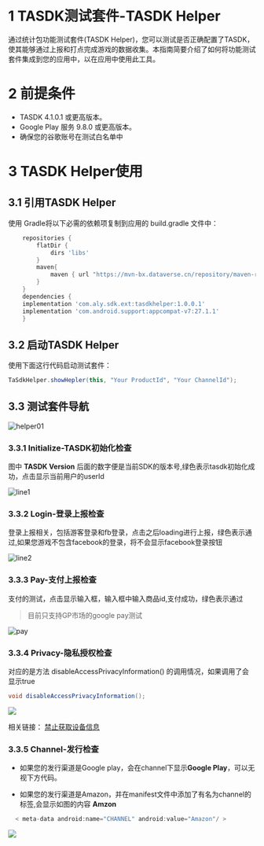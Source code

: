 # 1  TASDK测试套件-TASDK Helper 

通过统计包功能测试套件(TASDK Helper)，您可以测试是否正确配置了TASDK，使其能够通过上报和打点完成游戏的数据收集。本指南简要介绍了如何将功能测试套件集成到您的应用中，以在应用中使用此工具。

# 2 前提条件
- TASDK  4.1.0.1 或更高版本。
- Google Play 服务 9.8.0 或更高版本。
- 确保您的谷歌账号在测试白名单中

# 3 TASDK Helper使用
## 3.1 引用TASDK Helper
使用 Gradle将以下必需的依赖项复制到应用的 build.gradle 文件中：
```groovy
    repositories {
        flatDir {
            dirs 'libs'
        }
        maven{
            maven { url "https://mvn-bx.dataverse.cn/repository/maven-releases/"}
        }
    }
    dependencies {
	implementation 'com.aly.sdk.ext:tasdkhelper:1.0.0.1'
	implementation 'com.android.support:appcompat-v7:27.1.1'
    }

```

## 3.2 启动TASDK Helper

使用下面这行代码启动测试套件：

 ```groovy
 TaSdkHelper.showHepler(this, "Your ProductId", "Your ChannelId");
```
## 3.3 测试套件导航

![helper01](http://doc.gamehaus.com/uploads/202105/60990305b21bb_60990305.png "helper01")

###  3.3.1 Initialize-TASDK初始化检查

图中 **TASDK Version** 后面的数字便是当前SDK的版本号,绿色表示tasdk初始化成功，点击显示当前用户的userId

![line1](http://doc.gamehaus.com/uploads/202105/6099049214a4b_60990492.png "line1")

###  3.3.2 Login-登录上报检查
登录上报相关，包括游客登录和fb登录，点击之后loading进行上报，绿色表示通过,如果您游戏不包含facebook的登录，将不会显示facebook登录按钮

![line2](http://doc.gamehaus.com/uploads/202105/609904c93edc5_609904c9.png "line2")

###  3.3.3 Pay-支付上报检查
支付的测试，点击显示输入框，输入框中输入商品id,支付成功，绿色表示通过
> 目前只支持GP市场的google pay测试

![pay](http://doc.gamehaus.com/uploads/202105/60990607a1852_60990607.jpg "pay")

###  3.3.4 Privacy-隐私授权检查
对应的是方法 disableAccessPrivacyInformation() 的调用情况，如果调用了会显示true
```groovy
void disableAccessPrivacyInformation();
```
![](http://doc.gamehaus.com/uploads/202105/609907b947637_609907b9.jpg)

相关链接：
[禁止获取设备信息](/tasdk/android/android_init?id=_34-%e7%a6%81%e6%ad%a2%e8%8e%b7%e5%8f%96%e8%ae%be%e5%a4%87%e4%bf%a1%e6%81%af.md)

###  3.3.5 Channel-发行检查
- 如果您的发行渠道是Google play，会在channel下显示**Google Play**，可以无视下方代码。

- 如果您的发行渠道是Amazon，并在manifest文件中添加了有名为channel的标签,会显示如图的内容 **Amzon** 

```groovy
  < meta-data android:name="CHANNEL" android:value="Amazon"/ >
```
![](http://doc.gamehaus.com/uploads/202105/609907d916d22_609907d9.jpg)

